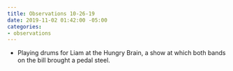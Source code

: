 ```yaml
---
title: Observations 10-26-19
date: 2019-11-02 01:42:00 -05:00
categories:
- observations
---
```


- Playing drums for Liam at the Hungry Brain, a show at which both bands on the bill brought a pedal steel.
